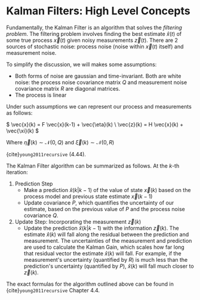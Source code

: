 # Kalman Filters: High Level Concepts

Fundamentally, the Kalman Filter is an algorithm that solves the _filtering problem_. The filtering problem involves finding the best estimate $\hat{x}(t)$ of some true process $\vec{x}(t)$ given noisy measurements $\vec{z}(t)$. There are 2 sources of stochastic noise: process noise (noise within $\vec{x}(t)$ itself) and measurement noise. 

To simplify the discussion, we will makes some assumptions: 
- Both forms of noise are gaussian and time-invariant. Both are white noise: the process noise covariance matrix $Q$ and measurement noise covariance matrix $R$ are diagonal matrices.
- The process is linear

Under such assumptions we can represent our process and measurements as follows:

$
\vec{x}(k) = F \vec{x}(k-1) + \vec{\eta}(k)
\\
\vec{z}(k) = H \vec{x}(k) + \vec{\xi}(k)
$

Where $\vec{\eta}(k) \sim \mathcal{N}(0, Q)$ and $\vec{\xi}(k) \sim \mathcal{N}(0, R)$ 

{cite}`young2011recursive` (4.44).

The Kalman Filter algorithm can be summarized as follows. At the $k$-th iteration: 

1. Prediction Step
    - Make a prediction $\hat{x}(k | k-1)$ of the value of state $\vec{x}(k)$ based on the process model and previous state estimate $\vec{x}(k-1)$
    - Update covariance $P$, which quantifies the uncertainty of our estimate, based on the previous value of $P$ and the process noise covariance $Q$.
2. Update Step: Incorporating the measurement $\vec{z}(k)$
    - Update the prediction $\hat{x}(k | k-1)$ with the information $\vec{z}(k)$. The estimate $\hat{x}(k)$ will fall along the residual between the prediction and measurement. The uncertainties of the measurement and prediction are used to calculate the Kalman Gain, which scales how far long that residual vector the estimate $\hat{x}(k)$ will fall. For example, if the measurement's uncertainty (quantified by $R$) is much less than the prediction's uncertainty (quantified by $P$), $\hat{x}(k)$ will fall much closer to $\vec{z}(k)$.

The exact formulas for the algorithm outlined above can be found in {cite}`young2011recursive` Chapter 4.4.